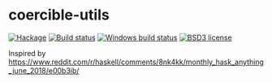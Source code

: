 # coercible-utils

[![Hackage](https://img.shields.io/hackage/v/coercible-utils.svg)](https://hackage.haskell.org/package/coercible-utils)
[![Build status](https://secure.travis-ci.org/sjakobi/coercible-utils.svg)](https://travis-ci.org/sjakobi/coercible-utils)
[![Windows build status](https://ci.appveyor.com/api/projects/status/github/sjakobi/coercible-utils?branch=master&svg=true)](https://ci.appveyor.com/project/sjakobi/coercible-utils)
[![BSD3 license](https://img.shields.io/badge/license-BSD3-blue.svg)](https://github.com/sjakobi/coercible-utils/blob/master/LICENSE)

Inspired by https://www.reddit.com/r/haskell/comments/8nk4kk/monthly_hask_anything_june_2018/e00b3ib/
